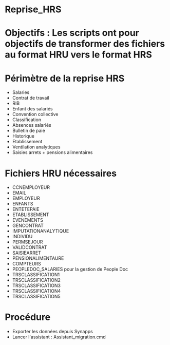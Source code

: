 # Reprise_HRS

# Objectifs : Les scripts ont pour objectifs de transformer des fichiers au format HRU vers le format HRS
# Périmètre de la reprise HRS

- Salaries
- Contrat de travail
- RIB
- Enfant des salariés
- Convention collective
- Classification
- Absences salariés 
- Bulletin de paie
- Historique
- Etablissement
- Ventilation analytiques
- Saisies arrets + pensions alimentaires

# Fichiers HRU nécessaires

- CCNEMPLOYEUR
- EMAIL
- EMPLOYEUR
- ENFANTS
- ENTETEPAIE
- ETABLISSEMENT
- EVENEMENTS
- GENCONTRAT
- IMPUTATIONANALYTIQUE
- INDIVIDU
- PERMSEJOUR
- VALIDCONTRAT
- SAISIEARRET
- PENSIONALIMENTAURE
- COMPTEURS
- PEOPLEDOC_SALARIES pour la gestion de People Doc
- TRSCLASSIFICATION1
- TRSCLASSIFICATION2
- TRSCLASSIFICATION3
- TRSCLASSIFICATION4
- TRSCLASSIFICATION5

# Procédure

- Exporter les données depuis Synapps
- Lancer l'assistant : Assistant_migration.cmd